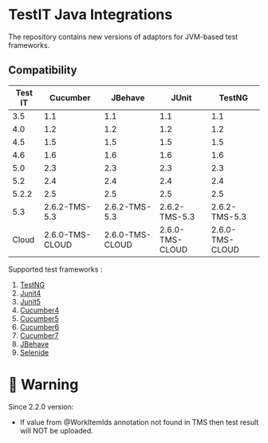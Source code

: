# TestIT Java Integrations
The repository contains new versions of adaptors for JVM-based test frameworks.

## Compatibility

| Test IT | Cucumber        | JBehave         | JUnit           | TestNG          |
|---------|-----------------|-----------------|-----------------|-----------------|
| 3.5     | 1.1             | 1.1             | 1.1             | 1.1             |
| 4.0     | 1.2             | 1.2             | 1.2             | 1.2             |
| 4.5     | 1.5             | 1.5             | 1.5             | 1.5             |
| 4.6     | 1.6             | 1.6             | 1.6             | 1.6             |
| 5.0     | 2.3             | 2.3             | 2.3             | 2.3             |
| 5.2     | 2.4             | 2.4             | 2.4             | 2.4             |
| 5.2.2   | 2.5             | 2.5             | 2.5             | 2.5             |
| 5.3     | 2.6.2-TMS-5.3   | 2.6.2-TMS-5.3   | 2.6.2-TMS-5.3   | 2.6.2-TMS-5.3   |
| Cloud   | 2.6.0-TMS-CLOUD | 2.6.0-TMS-CLOUD | 2.6.0-TMS-CLOUD | 2.6.0-TMS-CLOUD |




Supported test frameworks :
 1. [TestNG](https://github.com/testit-tms/adapters-java/tree/main/testit-adapter-testng)
 2. [Junit4](https://github.com/testit-tms/adapters-java/tree/main/testit-adapter-junit4)
 3. [Junit5](https://github.com/testit-tms/adapters-java/tree/main/testit-adapter-junit5)
 4. [Cucumber4](https://github.com/testit-tms/adapters-java/tree/main/testit-adapter-cucumber4)
 5. [Cucumber5](https://github.com/testit-tms/adapters-java/tree/main/testit-adapter-cucumber5)
 6. [Cucumber6](https://github.com/testit-tms/adapters-java/tree/main/testit-adapter-cucumber6)
 7. [Cucumber7](https://github.com/testit-tms/adapters-java/tree/main/testit-adapter-cucumber7)
 8. [JBehave](https://github.com/testit-tms/adapters-java/tree/main/testit-adapter-jbehave)
 9. [Selenide](https://github.com/testit-tms/adapters-java/tree/main/testit-adapter-selenide)

# 🚀 Warning
Since 2.2.0 version:
- If value from @WorkItemIds annotation not found in TMS then test result will NOT be uploaded.
